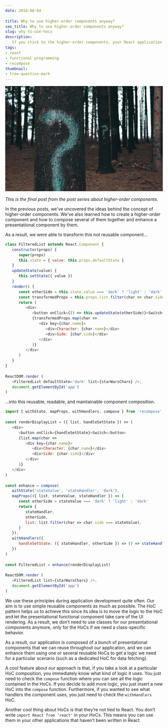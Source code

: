 ```yaml
---
date: 2018-08-04

title: Why to use higher-order components anyway?
seo_title: Why to use higher-order components anyway?
slug: why-to-use-hocs
description:
   If you stick to the higher-order components, your React application will be composed of reusable higher-order and presentational components.
tags:
- react
- functional programming
- recompose
thumbnail:
- tree-question-mark
---
```


![alt text](./images/tree-question-mark.jpg "Question marks written trees")

*This is the final post from the post series about higher-order components.*

In the previous posts, we've uncovered the ideas behind the concept of higher-order components. We've also learned how to create a higher-order component and how to compose several of them together and enhance a presentational component by them.

As a result, we were able to transform this not reusable component…

```js
class FilteredList extends React.Component {
   constructor(props) {
      super(props)
      this.state = { value: this.props.defaultState }
   }
   updateState(value) {
      this.setState({ value })
   }
   render() {
      const otherSide = this.state.value === 'dark' ? 'light' : 'dark'
      const transformedProps = this.props.list.filter(char => char.side === this.state.value)
      return (
         <div>
            <button onClick={() => this.updateState(otherSide)}>Switch</button>
            {transformedProps.map(char =>
               <div key={char.name}>
                  <div>Character: {char.name}</div>
                  <div>Side: {char.side}</div>
               </div>
            )}
         </div>
      )
   }
}

ReactDOM.render (
   <FilteredList defaultState='dark' list={starWarsChars} />,
   document.getElementById('app')
)
```

…into this reusable, readable, and maintainable component composition.

```js
import { withState, mapProps, withHandlers, compose } from 'recompose';

const renderDisplayList = ({ list, handleSetState }) => (
   <div>
      <button onClick={handleSetState}>Switch</button>
      {list.map(char =>
         <div key={char.name}>
            <div>Character: {char.name}</div>
            <div>Side: {char.side}</div>
         </div>
      )}
   </div>
)

const enhance = compose(
   withState('stateValue', 'stateHandler', 'dark'),
   mapProps(({ list, stateValue, stateHandler }) => {
      const otherSide = stateValue === 'dark' ? 'light' : 'dark'
      return {
         stateHandler,
         otherSide,
         list: list.filter(char => char.side === stateValue),
      }
   }),
   withHandlers({
      handleSetState: ({ stateHandler, otherSide }) => () => stateHandler(otherSide)
   })
)

const FilteredList = enhance(renderDisplayList)

ReactDOM.render (
   <FilteredList list={starWarsChars} />,
   document.getElementById('app')
)
```

We use these principles during application development quite often. Our aim is to use simple reusable components as much as possible. The HoC pattern helps us to achieve this since its idea is to move the logic to the HoC and let the presentational functional component take care of the UI rendering. As a result, we don’t need to use classes for our presentational components anymore, only for the HoCs if we need a class-specific behavior.

As a result, our application is composed of a bunch of presentational components that we can reuse throughout our application, and we can enhance them using one or several reusable HoCs to get a logic we need for a particular scenario (such as a dedicated HoC for data fetching).

A cool feature about our approach is that, if you take a look at a particular HoC composition, you immediately know what kind of logic it uses. You just need to check the `compose` function where you can see all the logic contained in the HoCs. If you decide to add more logic, you just insert a new HoC into the `compose` function. Furthermore, if you wanted to see what handlers the component uses, you just need to check the `withHandlers` HoC.

Another cool thing about HoCs is that they’re not tied to React. You don’t write `import React from ‘react'` in your HoCs. This means you can use them in your other applications that haven’t been written in React.
